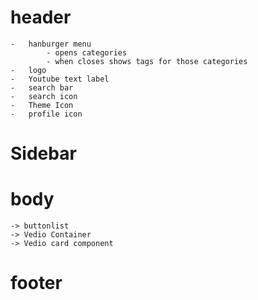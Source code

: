 # header
    -   hanburger menu  
            - opens categories
            - when closes shows tags for those categories
    -   logo
    -   Youtube text label
    -   search bar
    -   search icon 
    -   Theme Icon 
    -   profile icon
# Sidebar  
# body
    -> buttonlist
    -> Vedio Container
    -> Vedio card component
# footer
